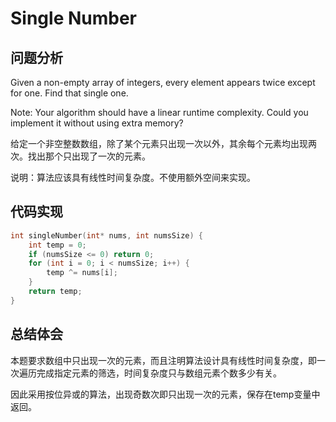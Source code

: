 #  Single Number

## 问题分析
Given a non-empty array of integers, every element appears twice except for one. Find that single one.

Note: Your algorithm should have a linear runtime complexity. Could you implement it without using extra memory?

给定一个非空整数数组，除了某个元素只出现一次以外，其余每个元素均出现两次。找出那个只出现了一次的元素。

说明：算法应该具有线性时间复杂度。不使用额外空间来实现。

## 代码实现
``` C
int singleNumber(int* nums, int numsSize) {
    int temp = 0;
    if (numsSize <= 0) return 0;
    for (int i = 0; i < numsSize; i++) {
        temp ^= nums[i];
    }
    return temp;
}
```

## 总结体会

本题要求数组中只出现一次的元素，而且注明算法设计具有线性时间复杂度，即一次遍历完成指定元素的筛选，时间复杂度只与数组元素个数多少有关。

因此采用按位异或的算法，出现奇数次即只出现一次的元素，保存在temp变量中返回。











